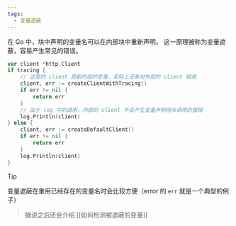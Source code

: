 ```yaml
---
tags:
  - 变量遮蔽
---
```

在 Go 中，块中声明的变量名可以在内部块中重新声明。
这一原理被称为变量遮蔽，容易产生常见的错误。

```go
var client *http.Client
if tracing {
	// 这里的 client 是新的临时变量，实际上没有对外层的 client 赋值
	client, err := createClientWithTracing()
	if err != nil {
		return err
	}
	// 由于 log 中的调用，内部的 client 不会产生变量声明但未调用的报错
	log.Println(client)
} else {
	client, err := createDefaultClient()
	if err != nil {
		return err
	}
	log.Println(client)
}
```

> [!tip]
> 变量遮蔽在重用已经存在的变量名时会比较方便（error 的 `err` 就是一个典型的例子） 

> 据说之后还会介绍 [[如何检测被遮蔽的变量]]
